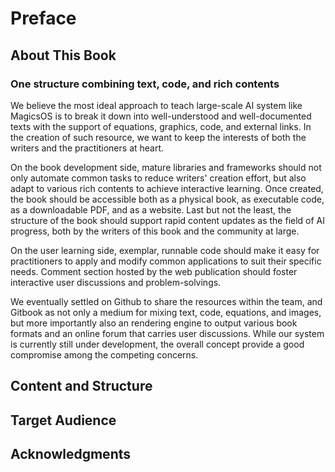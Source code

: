 # Preface

## About This Book

### One structure combining text, code, and rich contents

We believe the most ideal approach to teach large-scale AI system like MagicsOS is to break it down into well-understood and well-documented texts with the support of equations, graphics, code, and external links. In the creation of such resource, we want to keep the interests of both the writers and the practitioners at heart. 

On the book development side, mature libraries and frameworks should not only automate common tasks to reduce writers' creation effort, but also adapt to various rich contents to achieve interactive learning. Once created, the book should be accessible both as a physical book,  as executable code, as a downloadable PDF, and as a website. Last but not the least, the structure of the book should support rapid content updates as the field of AI progress, both by the writers of this book and the community at large. 

On the user learning side, exemplar, runnable code should make it easy for practitioners to apply and modify common applications to suit their specific needs. Comment section hosted by the web publication should foster interactive user discussions and problem-solvings. 

We eventually settled on Github to share the resources within the team, and Gitbook as not only a medium for mixing text, code, equations, and images, but more importantly also an rendering engine to output various book formats and an online forum that carries user discussions. While our system is currently still under development, the overall concept provide a good compromise among the competing concerns.

## Content and Structure

## Target Audience

## Acknowledgments

